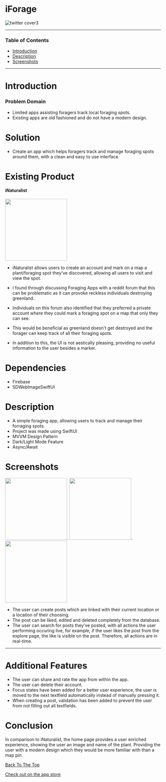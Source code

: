 # iForage
![twitter cover3](https://user-images.githubusercontent.com/91622555/138967460-19904389-e1c0-4321-9369-7e5255024ea8.png)

---

### Table of Contents

- [Introduction](#Introduction)
- [Description](#Description)
- [Screenshots](#Screenshots)

---

# Introduction
### Problem Domain
- Limited apps assisting foragers track local foraging spots.
- Existing apps are old fashioned and do not have a modern design.

# Solution
- Create an app which helps foragers track and manage foraging spots around them, with a clean and easy to use interface.

# Existing Product
#### iNaturalist
<img src="https://user-images.githubusercontent.com/91622555/137644818-bec5c761-a3cd-425f-bc4d-a33dc415ce50.PNG" width="200" />

- iNaturalist allows users to create an account and mark on a map a plant/foraging spot they've discovered, allowing all users to visit and view the spot.

- I found through discussing Foraging Apps with a reddit forum that this can be problematic as it can provoke reckless individuals destroying greenland.

- Individuals on this forum also identified that they preferred a private account where they could mark a foraging spot on a map that only they can see.

- This would be beneficial as greenland doesn't get destroyed and the forager can keep track of all their foraging spots.
- In addition to this, the UI is not aestically pleasing, providing no useful information to the user besides a marker.


# Dependencies
- Firebase
- SDWebImageSwiftUI

# Description
- A simple foraging app, allowing users to track and manage their forraging spots.
- Project was made using SwiftUI
- MVVM Design Pattern
- Dark/Light Mode Feature
- Async/Await

# Screenshots
<img src="https://user-images.githubusercontent.com/91622555/138966668-f4e4c43e-d3b0-4b96-8ac6-f54eeb25fa24.gif" width="200" />.
<img src="https://user-images.githubusercontent.com/91622555/138966679-22e60e8c-8c41-448a-8584-28d7868c387a.gif" width="200" />.
<img src="https://user-images.githubusercontent.com/91622555/138967121-707be8f5-9a32-4d83-9903-01fa2d10d62b.gif" width="200" />
- The user can create posts which are linked with their current location or a location of their choosing.
- The post can be liked, edited and deleted completely from the database.
- The user can search for posts they've posted, with all actions the user performing occuring live, for example, if the user likes the post from the explore page, the like is visible on the post. Therefore, all actions are in real-time.

---

# Additional Features
- The user can share and rate the app from within the app.
- The user can delete their account.
- Focus states have been added for a better user experience, the user is moved to the next textfield automatically instead of manually pressing it.
- When creating a post, validation has been added to prevent the user from not filling out all textfields.

# Conclusion
In comparison to iNaturalist, the home page provides a user enriched experience, showing the user an image and name of the plant. Providing the user with a modern design which they would be more familiar with than a map pin.

[Back To The Top](#iForage)

[Check out on the app store](https://apps.apple.com/gb/app/iforage/id1592190038)

